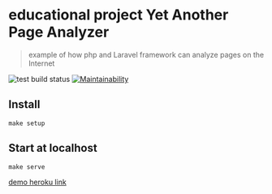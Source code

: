 # educational project Yet Another Page Analyzer
> example of how php and Laravel framework can analyze pages on the Internet

![test build status](https://github.com/tolyod/php-project-lvl3/workflows/Master%20workflow/badge.svg)
[![Maintainability](https://api.codeclimate.com/v1/badges/2251fd9760119fa397c4/maintainability)](https://codeclimate.com/github/tolyod/php-project-lvl3/maintainability)

## Install
`make setup`

## Start at localhost
`make serve`

[demo heroku link](https://shrouded-sea-20040.herokuapp.com/)
